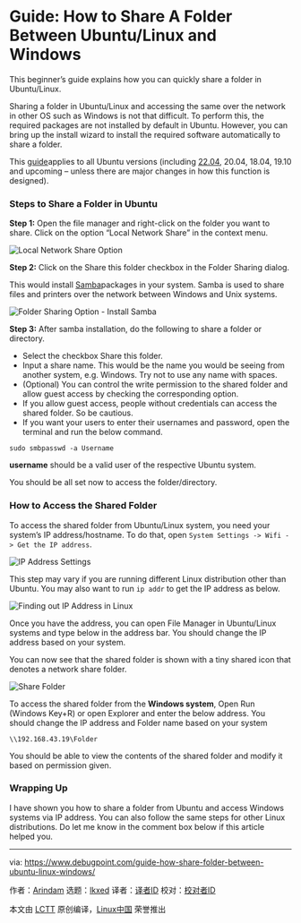 [#]: subject: "Guide: How to Share A Folder Between Ubuntu/Linux and Windows"
[#]: via: "https://www.debugpoint.com/guide-how-share-folder-between-ubuntu-linux-windows/"
[#]: author: "Arindam https://www.debugpoint.com/author/admin1/"
[#]: collector: "lkxed"
[#]: translator: "MjSeven"
[#]: reviewer: " "
[#]: publisher: " "
[#]: url: " "

Guide: How to Share A Folder Between Ubuntu/Linux and Windows
======
This beginner’s guide explains how you can quickly share a folder in Ubuntu/Linux.

Sharing a folder in Ubuntu/Linux and accessing the same over the network in other OS such as Windows is not that difficult. To perform this, the required packages are not installed by default in Ubuntu. However, you can bring up the install wizard to install the required software automatically to share a folder.

This [guide][1]applies to all Ubuntu versions (including [22.04][2], 20.04, 18.04, 19.10 and upcoming – unless there are major changes in how this function is designed).

### Steps to Share a Folder in Ubuntu

**Step 1:** Open the file manager and right-click on the folder you want to share. Click on the option “Local Network Share” in the context menu.

![Local Network Share Option][3]

**Step 2:** Click on the Share this folder checkbox in the Folder Sharing dialog.

This would install [Samba][4]packages in your system. Samba is used to share files and printers over the network between Windows and Unix systems.

![Folder Sharing Option - Install Samba][5]

**Step 3:** After samba installation, do the following to share a folder or directory.

* Select the checkbox Share this folder.
* Input a share name. This would be the name you would be seeing from another system, e.g. Windows. Try not to use any name with spaces.
* (Optional) You can control the write permission to the shared folder and allow guest access by checking the corresponding option.
* If you allow guest access, people without credentials can access the shared folder. So be cautious.
* If you want your users to enter their usernames and password, open the terminal and run the below command.

```
sudo smbpasswd -a Username
```

**username** should be a valid user of the respective Ubuntu system.

You should be all set now to access the folder/directory.

### How to Access the Shared Folder

To access the shared folder from Ubuntu/Linux system, you need your system’s IP address/hostname. To do that, open `System Settings -> Wifi -> Get the IP address`.

![IP Address Settings][6]

This step may vary if you are running different Linux distribution other than Ubuntu. You may also want to run `ip addr` to get the IP address as below.

![Finding out IP Address in Linux][7]

Once you have the address, you can open File Manager in Ubuntu/Linux systems and type below in the address bar. You should change the IP address based on your system.

You can now see that the shared folder is shown with a tiny shared icon that denotes a network share folder.

![Share Folder][8]

To access the shared folder from the **Windows system**, Open Run (Windows Key+R) or open Explorer and enter the below address. You should change the IP address and Folder name based on your system

```
\\192.168.43.19\Folder
```

You should be able to view the contents of the shared folder and modify it based on permission given.

### Wrapping Up

I have shown you how to share a folder from Ubuntu and access Windows systems via IP address. You can also follow the same steps for other Linux distributions. Do let me know in the comment box below if this article helped you.

--------------------------------------------------------------------------------

via: https://www.debugpoint.com/guide-how-share-folder-between-ubuntu-linux-windows/

作者：[Arindam][a]
选题：[lkxed][b]
译者：[译者ID](https://github.com/译者ID)
校对：[校对者ID](https://github.com/校对者ID)

本文由 [LCTT](https://github.com/LCTT/TranslateProject) 原创编译，[Linux中国](https://linux.cn/) 荣誉推出

[a]: https://www.debugpoint.com/author/admin1/
[b]: https://github.com/lkxed
[1]: https://www.debugpoint.com/category/tutorials/
[2]: https://www.debugpoint.com/web-stories/ubuntu-22-04-review/
[3]: https://www.debugpoint.com/wp-content/uploads/2020/01/Local-Network-Share-Option.jpg
[4]: https://en.wikipedia.org/wiki/Samba_(software)
[5]: https://www.debugpoint.com/wp-content/uploads/2020/01/Folder-Sharing-Option-Install-Samba-1024x552.jpg
[6]: https://www.debugpoint.com/wp-content/uploads/2020/01/IP-Address-Settings.jpg
[7]: https://www.debugpoint.com/wp-content/uploads/2020/01/Finding-out-IP-Address-in-Linux.jpg
[8]: https://www.debugpoint.com/wp-content/uploads/2020/01/Share-Folder-1.jpg
